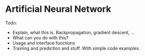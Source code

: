 # Artificial Neural Network

Todo:
- Explain, what this is. Backpropagation, gradient descent, ...
- What can you do with this?
- Usage and interface functions
- Training and prediction and stuff. With simple code examples.


